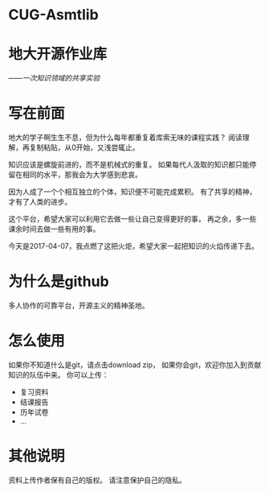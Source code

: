 # CUG-Asmtlib 
# 地大开源作业库

*——一次知识领域的共享实验*

# 写在前面
地大的学子啊生生不息，但为什么每年都重复着库索无味的课程实践？
阅读理解，再复制粘贴，从0开始，又浅尝辄止。

知识应该是螺旋前进的，而不是机械式的重复。
如果每代人汲取的知识都只能停留在相同的水平，那我会为大学感到悲哀。

因为人成了一个个相互独立的个体，知识便不可能完成累积。
有了共享的精神，才有了人类的进步。

这个平台，希望大家可以利用它去做一些让自己变得更好的事，
再之余，多一些课余时间去做一些有用的事。

今天是2017-04-07，我点燃了这把火炬，希望大家一起把知识的火焰传递下去。

# 为什么是github

多人协作的可靠平台，开源主义的精神圣地。

# 怎么使用
如果你不知道什么是git，请点击download zip，
如果你会git，欢迎你加入到贡献知识的队伍中来。
你可以上传：
- 复习资料
- 结课报告
- 历年试卷
- ...

# 其他说明
 资料上传作者保有自己的版权。
 请注意保护自己的隐私。
